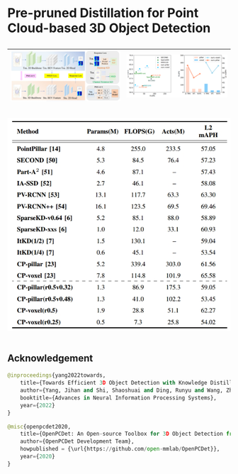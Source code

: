 # Pre-pruned Distillation for Point Cloud-based 3D Object Detection
## 
![](https://github.com/lifuyang-1919/Efficient-Distillation/blob/main/docs/frame.jpg)  <img width=200/>|  ![](https://github.com/lifuyang-1919/Efficient-Distillation/blob/main/docs/efficiency.png) <img width=100/> |
------------- | ----------- |

![](https://github.com/lifuyang-1919/Efficient-Distillation/blob/main/docs/tab.jpg)  <img width=200/>

## Acknowledgement
```python
@inproceedings{yang2022towards,
    title={Towards Efficient 3D Object Detection with Knowledge Distillation},
    author={Yang, Jihan and Shi, Shaoshuai and Ding, Runyu and Wang, Zhe and Qi, Xiaojuan},
    booktitle={Advances in Neural Information Processing Systems},
    year={2022}
}
```
```python
@misc{openpcdet2020,
    title={OpenPCDet: An Open-source Toolbox for 3D Object Detection from Point Clouds},
    author={OpenPCDet Development Team},
    howpublished = {\url{https://github.com/open-mmlab/OpenPCDet}},
    year={2020}
}
```
